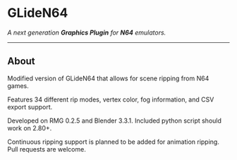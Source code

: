 
# GLideN64

*A next generation* ***Graphics Plugin*** *for* ***N64*** *emulators.*

---

## About

Modified version of GLideN64 that allows for scene ripping from N64 games.

Features 34 different rip modes, vertex color, fog information, and CSV export support.

Developed on RMG 0.2.5 and Blender 3.3.1. Included python script should work on 2.80+.

Continuous ripping support is planned to be added for animation ripping. Pull requests are welcome.
